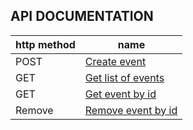 ## API DOCUMENTATION

| http method | name                                      |
|-------------|-------------------------------------------|
| POST        | [Create event](api/events/create.md)      |
| GET         | [Get list of events](api/events/get_events.md) |
| GET         | [Get event by id](api/events/get_by_id.md) |
| Remove      | [Remove event by id](api/events/remove.md) |

